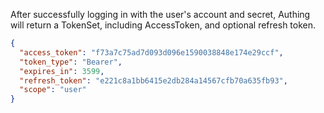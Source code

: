 <IntegrationDetailCard title="Complete Authentication">

After successfully logging in with the user's account and secret, Authing will return a TokenSet, including AccessToken, and optional refresh token.

```json
{
  "access_token": "f73a7c75ad7d093d096e1590038848e174e29ccf",
  "token_type": "Bearer",
  "expires_in": 3599,
  "refresh_token": "e221c8a1bb6415e2db284a14567cfb70a635fb93",
  "scope": "user"
}
```

</IntegrationDetailCard>
